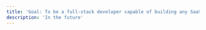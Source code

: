 ```yaml
---
title: 'Goal: To be a full-stack developer capable of building any SaaS product I want'
description: 'In the future'
---
```

